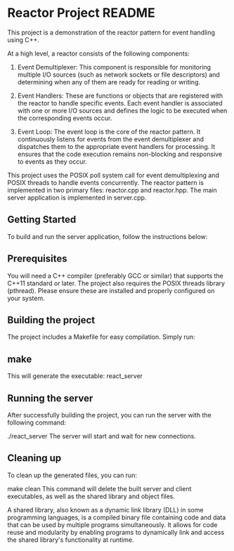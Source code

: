 # Reactor Project README
This project is a demonstration of the reactor pattern for event handling using C++.

At a high level, a reactor consists of the following components:

1. Event Demultiplexer: 
    This component is responsible for monitoring multiple I/O sources (such as network sockets or file descriptors)
    and determining when any of them are ready for reading or writing.

2. Event Handlers: 
    These are functions or objects that are registered with the reactor to handle specific events. 
    Each event handler is associated with one or more I/O sources and defines the logic to be executed when the
    corresponding events occur.
3. Event Loop: 
    The event loop is the core of the reactor pattern. It continuously listens for events from the event 
    demultiplexer and dispatches them to the appropriate event handlers for processing. 
    It ensures that the code execution remains non-blocking and responsive to events as they occur.


This project uses the POSIX poll system call for event demultiplexing and POSIX threads to handle events concurrently. 
The reactor pattern is implemented in two primary files: reactor.cpp and reactor.hpp. 
The main server application is implemented in server.cpp.

## Getting Started
To build and run the server application, follow the instructions below:

## Prerequisites
You will need a C++ compiler (preferably GCC or similar) that supports the C++11 standard or later. The project also requires the POSIX threads library (pthread). Please ensure these are installed and properly configured on your system.

## Building the project
The project includes a Makefile for easy compilation. Simply run:

## make
This will generate the executable: react_server

## Running the server
After successfully building the project, you can run the server with the following command:


./react_server
The server will start and wait for new connections.


## Cleaning up
To clean up the generated files, you can run:

make clean
This command will delete the built server and client executables, as well as the shared library and object files.

A shared library, also known as a dynamic link library (DLL) in some programming languages, 
is a compiled binary file containing code and data that can be used by multiple programs simultaneously. 
It allows for code reuse and modularity by enabling programs to dynamically link and access the shared library's 
functionality at runtime.
